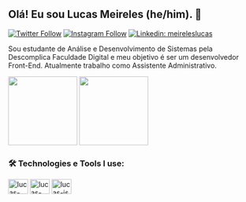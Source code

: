 ## Olá! Eu sou Lucas Meireles (he/him). 👋

[![Twitter Follow](https://img.shields.io/twitter/follow/omeireleslucas?label=Follow)](https://twitter.com/omeireleslucas)
[![Instagram Follow](https://img.shields.io/badge/-Instagram-E4405F?style=flat-square&logo=Instagram&logoColor=white&link=https://www.instagram.com/meireleslucas_/)](https://www.instagram.com/meireleslucas_/)
[![Linkedin: meireleslucas](https://img.shields.io/badge/-Lucas%20Meireles-blue?style=flat-square&logo=Linkedin&logoColor=white&link=https://www.linkedin.com/in/meireleslucas/)](https://www.linkedin.com/in/meireleslucas/)

 Sou estudante de Análise e Desenvolvimento de Sistemas pela Descomplica Faculdade Digital e meu objetivo é ser um desenvolvedor Front-End. Atualmente trabalho como Assistente Administrativo.
 
<div>
 <img height="140em" src="https://github-readme-stats.vercel.app/api?username=meireleslucas97&theme=react&show_icons=true"/>
 <img height="140em" src="https://github-readme-stats.vercel.app/api/wakatime?username=meireleslucas97)](https://github.com/meireleslucas97/github-readme-stats"/> 
</div>
 
 ### 🛠️ Technologies e Tools I use:
 
<div>
  <img align="center" alt="lucas-html" height="30" width="40" src="https://cdn.jsdelivr.net/gh/devicons/devicon/icons/html5/html5-original.svg"/>
  <img align="center" alt="lucas-css" height="30" width="40" src="https://cdn.jsdelivr.net/gh/devicons/devicon/icons/css3/css3-original.svg"/>
  <img align="center" alt="lucas-js" height="30" width="40" src="https://cdn.jsdelivr.net/gh/devicons/devicon/icons/javascript/javascript-original.svg"/>
</div>
 
 
